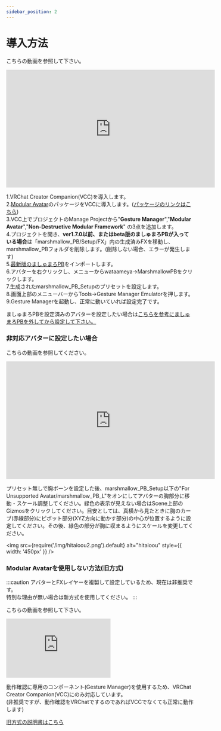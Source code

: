 ```yaml
---
sidebar_position: 2
---
```


# 導入方法
こちらの動画を参照して下さい。

<iframe width="560" height="315" src="https://www.youtube.com/embed/17p4SnL1kus?si=og9SA6Ef8Rwkg3_-" title="YouTube video player" frameBorder="0" allow="accelerometer; autoplay; clipboard-write; encrypted-media; gyroscope; picture-in-picture; web-share" allowFullScreen></iframe>

1.VRChat Creator Companion(VCC)を導入します。  
2.[Modular Avatar](https://modular-avatar.nadena.dev/ja/)のパッケージをVCCに導入します。([パッケージのリンクはこちら](vcc://vpm/addRepo?url=https://vpm.nadena.dev/vpm.json))  
3.VCC上でプロジェクトのManage Projectから"**Gesture Manager**","**Modular Avatar**","**Non-Destructive Modular Framework**" の3点を追加します。  
4.プロジェクトを開き、**ver1.7.0以前、またはbeta版のましゅまろPBが入っている場合**は「marshmallow_PB/Setup/FX」内の生成済みFXを移動し、marshmallow_PBフォルダを削除します。(削除しない場合、エラーが発生します)   
5.[最新版のましゅまろPB](https://wataame89.booth.pm/items/4511536)をインポートします。  
6.アバターを右クリックし、メニューからwataameya→MarshmallowPBをクリックします。  
7.生成されたmarshmallow_PB_Setupのプリセットを設定します。  
8.画面上部のメニューバーからTools→Gesture Manager Emulatorを押します。  
9.Gesture Managerを起動し、正常に動いていれば設定完了です。  

ましゅまろPBを設定済みのアバターを設定したい場合は[こちらを参考にましゅまろPBを外してから設定して下さい。](https://wataame89.github.io/documents-marshmallowPB/trouble)

### 非対応アバターに設定したい場合
こちらの動画を参照してください。

<iframe width="560" height="315" src="https://www.youtube.com/embed/BYJZBUt0f_w?si=W9nI2fAhSIp5ubg8" title="YouTube video player" frameBorder="0" allow="accelerometer; autoplay; clipboard-write; encrypted-media; gyroscope; picture-in-picture; web-share" allowFullScreen></iframe>

プリセット無しで胸ボーンを設定した後、marshmallow_PB_Setup以下の"For Unsupported Avatar/marshmallow_PB_L"をオンにしてアバターの胸部分に移動・スケール調整してください。緑色の表示が見えない場合はScene上部のGizmosをクリックしてください。目安としては、真横から見たときに胸のカーブ(赤線部分)にピボット部分(XYZ方向に動かす部分)の中心が位置するように設定してください。その後、緑色の部分が胸に収まるようにスケールを変更してください。

<img
  src={require('/img/hitaioou2.png').default}
  alt="hitaioou"
  style={{ width: '450px' }}
/>


### Modular Avatarを使用しない方法(旧方式)
:::caution
アバターとFXレイヤーを複製して設定しているため、現在は非推奨です。  
特別な理由が無い場合は新方式を使用してください。
:::

こちらの動画を参照して下さい。

<iframe width="280" height="158" src="https://www.youtube.com/embed/739tyxA7PKo?si=FkVczSvkKsqLBcV9" title="YouTube video player" frameBorder="0" allow="accelerometer; autoplay; clipboard-write; encrypted-media; gyroscope; picture-in-picture; web-share" allowFullScreen></iframe>


動作確認に専用のコンポーネント(Gesture Manager)を使用するため、VRChat Creator Companion(VCC)にのみ対応しています。  
(非推奨ですが、動作確認をVRChatでするのであればVCCでなくても正常に動作します)

[旧方式の説明書はこちら](https://docs.google.com/document/d/1dvbHSSSIGPoFFt5rA9RUba8309XX7bLs-4dKND2Bam0/edit?usp=sharing)